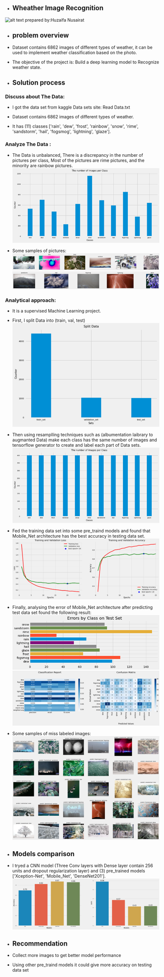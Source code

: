 
-   ## Wheather Image Recognition
![alt text](https://github.com/Huzaifa-Nusairat/Weather_Image_Recognetion/blob/main/images/iStock-477110708%20(1).jpg?raw=true)
prepared by:Huzaifa Nusairat

-   ## problem overview

- Dataset contains 6862 images of different types of weather, it can be used to implement weather classification based on the photo.

- The objective of the project is:
Build a deep learning model to Recognize weather state.

-   ## Solution process

### Discuss about The Data:

- I got the data set from kaggle Data sets site: Read Data.txt

- Dataset contains 6862 images of different types of weather.
- It has (11) classes ['rain', 'dew', 'frost', 'rainbow', 'snow', 'rime', 'sandstorm', 'hail', 'fogsmog', 'lightning', 'glaze'].

### Analyze The Data :

- The Data is unbalanced, There is a discrepancy in the number of pictures per class, Most of the pictures are rime pictures, and the minority are rainbow pictures.
![alt text](https://github.com/Huzaifa-Nusairat/Weather_Image_Recognetion/blob/main/images/eda.png?raw=true)

- Some samples of pictures:
![alt text](https://github.com/Huzaifa-Nusairat/Weather_Image_Recognetion/blob/main/images/pic1.png?raw=true)
![alt text](https://github.com/Huzaifa-Nusairat/Weather_Image_Recognetion/blob/main/images/pic2.png?raw=true)

### Analytical approach:

- It is a supervised Machine Learning project.

- First, I split Data into (train, val, test)
![alt text](https://github.com/Huzaifa-Nusairat/Weather_Image_Recognetion/blob/main/images/split.png?raw=true)

- Then using resamplling techniques such as (albumentation laibrary to augmanted Data) make each class has the same number of images and tensorflow generator to create and label each part of Data sets.
![alt text](https://github.com/Huzaifa-Nusairat/Weather_Image_Recognetion/blob/main/images/after_aug.png?raw=true)

- Fed the training data set into some pre_traind models and found that Mobile_Net architecture has the best accuracy in testing data set.
![alt text](https://github.com/Huzaifa-Nusairat/Weather_Image_Recognetion/blob/main/images/acc_loss.png?raw=true)

- Finally, analysing the error of Mobile_Net architecture after predicting test data set found the following result:
![alt text](https://github.com/Huzaifa-Nusairat/Weather_Image_Recognetion/blob/main/images/error1.png?raw=true)
![alt text](https://github.com/Huzaifa-Nusairat/Weather_Image_Recognetion/blob/main/images/error2.png?raw=true)

- Some samples of miss labeled images:
![alt text](https://github.com/Huzaifa-Nusairat/Weather_Image_Recognetion/blob/main/images/error3.png?raw=true)


-   ## Models comparison

- I tryed a CNN model (Three Conv layers with Dense layer contain 256 units and dropout regularization layer) and (3) pre_trained models ['Xception-Net', 'Mobile_Net', 'DenseNet201'].
![alt text](https://github.com/Huzaifa-Nusairat/Weather_Image_Recognetion/blob/main/images/models.png?raw=true)


-   ## Recommendation

- Collect more images to get better model performance
- Using other pre_traind models it could give more accuracy on testing data set